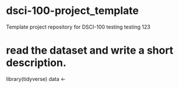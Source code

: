 # dsci-100-project_template
Template project repository for DSCI-100
testing testing 123 

# read the dataset and write a short description.

library(tidyverse)
data <- 